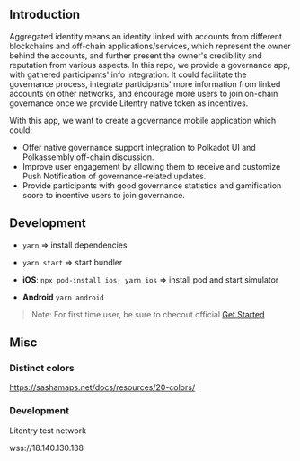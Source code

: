 ## Introduction

Aggregated identity means an identity linked with accounts from different blockchains and off-chain applications/services, which represent the owner behind the accounts, and further present the owner's credibility and reputation from various aspects. In this repo, we provide a governance app, with gathered participants' info integration. It could facilitate the governance process, integrate participants' more information from linked accounts on other networks, and encourage more users to join on-chain governance once we provide Litentry native token as incentives.


With this app, we want to create a governance mobile application which could:

* Offer native governance support integration to Polkadot UI and Polkassembly off-chain discussion.
* Improve user engagement by allowing them to receive and customize Push Notification of governance-related updates.
* Provide participants with good governance statistics and gamification score to incentive users to join governance.

## Development

* `yarn` => install dependencies
* `yarn start` => start bundler

* **iOS**:  `npx pod-install ios; yarn ios` => install pod and start simulator
* **Android** `yarn android`

> Note: For first time user, be sure to checout official [Get Started](https://reactnative.dev/docs/getting-Started)

## Misc

### Distinct colors
https://sashamaps.net/docs/resources/20-colors/


### Development

Litentry test network

wss://18.140.130.138
